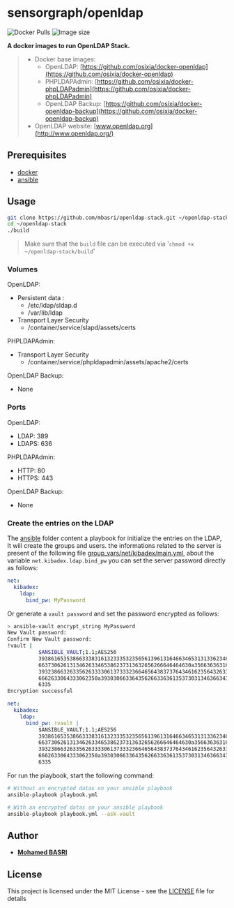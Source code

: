 # sensorgraph/openldap

![Docker Pulls](https://img.shields.io/docker/pulls/mbasri/openldap-stack.svg)
![Image size](https://images.microbadger.com/badges/image/mbasri/openldap-stack.svg)

**A docker images to run OpenLDAP Stack.**

> * Docker base images:
>   * OpenLDAP: [https://github.com/osixia/docker-openldap](https://github.com/osixia/docker-openldap)
>   * PHPLDAPAdmin: [https://github.com/osixia/docker-phpLDAPadmin](https://github.com/osixia/docker-phpLDAPadmin)
>   * OpenLDAP Backup: [https://github.com/osixia/docker-openldap-backup](https://github.com/osixia/docker-openldap-backup)
> * OpenLDAP website: [www.openldap.org](http://www.openldap.org/)

## Prerequisites

* [docker](https://www.google.com/search?q=how+to+install+docker)
* [ansible](https://www.google.com/search?q=how+to+install+ansible)

## Usage

```bash
git clone https://github.com/mbasri/openldap-stack.git ~/openldap-stack
cd ~/openldap-stack
./build
```

> Make sure that the `build` file can be executed via '`chmod +x ~/openldap-stack/build`'

### Volumes

OpenLDAP:

* Persistent data :
  * /etc/ldap/sldap.d
  * /var/lib/ldap
* Transport Layer Security
  * /container/service/slapd/assets/certs

PHPLDAPAdmin:

* Transport Layer Security
  * /container/service/phpldapadmin/assets/apache2/certs

OpenLDAP Backup:

* None

### Ports

OpenLDAP:

* LDAP: 389
* LDAPS: 636

PHPLDAPAdmin:

* HTTP: 80
* HTTPS: 443

OpenLDAP Backup:

* None

### Create the entries on the LDAP

The [ansible](./ansible) folder content a playbook for initialize the entries on the LDAP, It will create the groups and users.
the informations related to the server is present of the following file [group_vars/net/kibadex/main.yml](./ansible//group_vars/net/kibadex/main.yml), about the variable `net.kibadex.ldap.bind_pw` you can set the server password directly as follows:

```yml
net:
  kibadex:
    ldap:
      bind_pw: MyPassword
```

Or generate a `vault password` and set the password encrypted as follows:

```bash
> ansible-vault encrypt_string MyPassword
New Vault password:
Confirm New Vault password:
!vault |
          $ANSIBLE_VAULT;1.1;AES256
          39386165353866333831613233353235656139613164663465313133623461653663663332346135
          6637306261313462633465386237313632656266646464630a356636363161326262623335646639
          39323866326335626333306137333236646564383737643461623564326338663962653164386361
          6662633064333062350a393030663364356266336361353730313463663437326337393337623031
          6335
Encryption successful
```

```yml
net:
  kibadex:
    ldap:
      bind_pw: !vault |
          $ANSIBLE_VAULT;1.1;AES256
          39386165353866333831613233353235656139613164663465313133623461653663663332346135
          6637306261313462633465386237313632656266646464630a356636363161326262623335646639
          39323866326335626333306137333236646564383737643461623564326338663962653164386361
          6662633064333062350a393030663364356266336361353730313463663437326337393337623031
          6335
```

For run the playbook, start the following command:

```bash
# Without an encrypted datas on your ansible playbook
ansible-playbook playbook.yml

# With an encrypted datas on your ansible playbook
ansible-playbook playbook.yml --ask-vault
```

## Author

* [**Mohamed BASRI**](https://github.com/mbasri)

## License

This project is licensed under the MIT License - see the [LICENSE](./LICENSE) file for details
